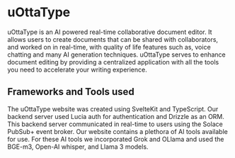 # uOttaType

uOttaType is an AI powered real-time collaborative document editor. It allows users to create documents that can be shared with collaborators, and worked on in real-time, with quality of life features such as, voice chatting and many AI generation techniques. uOttaType serves to enhance document editing by providing a centralized application with all the tools you need to accelerate your writing experience.

## Frameworks and Tools used
The uOttaType website was created using SvelteKit and TypeScript. Our backend server used Lucia auth for authentication and Drizzle as an ORM. This backend server communicated in real-time to users using the Solace PubSub+ event broker. Our website contains a plethora of AI tools available for use. For these AI tools we incorporated Grok and OLlama and used the BGE-m3, Open-AI whisper, and Llama 3 models.
